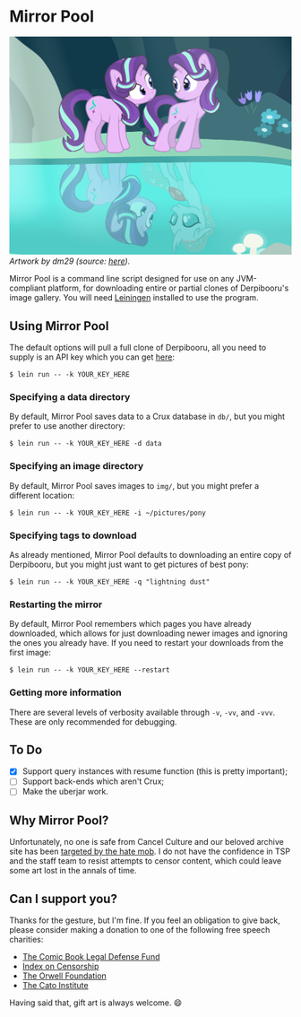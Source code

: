 # Mirror Pool

![](res/image.png)
*Artwork by dm29 
(source: [here](https://www.deviantart.com/dm29/art/Second-Starlight-829599000)).*

Mirror Pool is a command line script designed for use on any JVM-compliant
platform, for downloading entire or partial clones of Derpibooru's image
gallery. You will need [Leiningen](https://leiningen.org/) installed to 
use the program.

## Using Mirror Pool

The default options will pull a full clone of Derpibooru, all you need to
supply is an API key which you can get 
[here](https://derpibooru.org/registration/edit):

```
$ lein run -- -k YOUR_KEY_HERE
```

### Specifying a data directory

By default, Mirror Pool saves data to a Crux database in `db/`, but you
might prefer to use another directory:

```
$ lein run -- -k YOUR_KEY_HERE -d data
```

### Specifying an image directory

By default, Mirror Pool saves images to `img/`, but you might prefer a
different location:

```
$ lein run -- -k YOUR_KEY_HERE -i ~/pictures/pony
```

### Specifying tags to download

As already mentioned, Mirror Pool defaults to downloading an entire copy
of Derpibooru, but you might just want to get pictures of best pony:

```
$ lein run -- -k YOUR_KEY_HERE -q "lightning dust"
```

### Restarting the mirror

By default, Mirror Pool remembers which pages you have already downloaded,
which allows for just downloading newer images and ignoring the ones you
already have. If you need to restart your downloads from the first image:

```
$ lein run -- -k YOUR_KEY_HERE --restart
```

### Getting more information

There are several levels of verbosity available through `-v`, `-vv`, and
`-vvv`. These are only recommended for debugging.

## To Do

- [x] Support query instances with resume function (this is pretty important);
- [ ] Support back-ends which aren't Crux;
- [ ] Make the uberjar work.

## Why Mirror Pool?

Unfortunately, no one is safe from Cancel Culture and our beloved archive
site has been [targeted by the hate mob](https://archive.is/yaG2p). I do
not have the confidence in TSP and the staff team to resist attempts to
censor content, which could leave some art lost in the annals of time.

## Can I support you?

Thanks for the gesture, but I'm fine. If you feel an obligation to give
back, please consider making a donation to one of the following free
speech charities:

- [The Comic Book Legal Defense Fund](http://cbldf.org/)
- [Index on Censorship](https://www.indexoncensorship.org/)
- [The Orwell Foundation](https://www.orwellfoundation.com/)
- [The Cato Institute](https://www.cato.org)

Having said that, gift art is always welcome. :smile:

